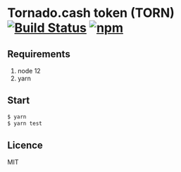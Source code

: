 # Tornado.cash token (TORN) [![Build Status](https://github.com/tornadocash/torn-token/workflows/build/badge.svg)](https://github.com/tornadocash/torn-token/actions) [![npm](https://img.shields.io/npm/v/torn-token)](https://www.npmjs.com/package/torn-token)

## Requirements

1. node 12
2. yarn

## Start

```bash
$ yarn
$ yarn test
```

## Licence
MIT
